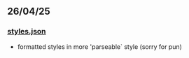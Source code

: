## 26/04/25
### [styles.json](styles.json)
- formatted styles in more 'parseable` style (sorry for pun)